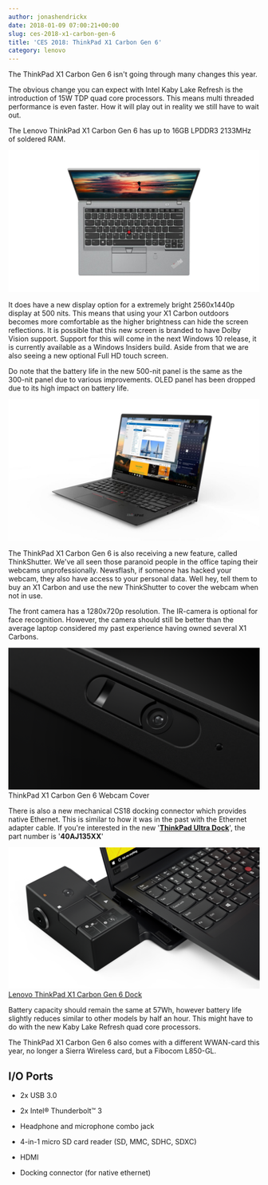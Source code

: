```yaml
---
author: jonashendrickx
date: 2018-01-09 07:00:21+00:00
slug: ces-2018-x1-carbon-gen-6
title: 'CES 2018: ThinkPad X1 Carbon Gen 6'
category: lenovo
---
```

The ThinkPad X1 Carbon Gen 6 isn't going through many changes this year.

The obvious change you can expect with Intel Kaby Lake Refresh is the introduction of 15W TDP quad core processors. This means multi threaded performance is even faster. How it will play out in reality we still have to wait out.

The Lenovo ThinkPad X1 Carbon Gen 6 has up to 16GB LPDDR3 2133MHz of soldered RAM.

![](/assets/img/posts/thinkscopes/2018/01/26170687_913629332143634_8500948123393858165_o.jpg)

It does have a new display option for a extremely bright 2560x1440p display at 500 nits. This means that using your X1 Carbon outdoors becomes more comfortable as the higher brightness can hide the screen reflections. It is possible that this new screen is branded to have Dolby Vision support. Support for this will come in the next Windows 10 release, it is currently available as a Windows Insiders build. Aside from that we are also seeing a new optional Full HD touch screen.

Do note that the battery life in the new 500-nit panel is the same as the 300-nit panel due to various improvements. OLED panel has been dropped due to its high impact on battery life.

![](/assets/img/posts/thinkscopes/2018/01/26171716_913629275476973_8748224756301475629_o.jpg)

The ThinkPad X1 Carbon Gen 6 is also receiving a new feature, called ThinkShutter. We've all seen those paranoid people in the office taping their webcams unprofessionally. Newsflash, if someone has hacked your webcam, they also have access to your personal data. Well hey, tell them to buy an X1 Carbon and use the new ThinkShutter to cover the webcam when not in use.

The front camera has a 1280x720p resolution. The IR-camera is optional for face recognition. However, the camera should still be better than the average laptop considered my past experience having owned several X1 Carbons.

![ThinkPad X1 Carbon Gen 6 Webcam Cover](/assets/img/posts/thinkscopes/2018/01/16_Thinkpad_X1_Carbon_Thinkshutter_Black_BlackBG.png) ThinkPad X1 Carbon Gen 6 Webcam Cover

There is also a new mechanical CS18 docking connector which provides native Ethernet. This is similar to how it was in the past with the Ethernet adapter cable. If you're interested in the new '[**ThinkPad Ultra Dock**](/blog/2018/01/12/ces-2018-thinkpad-ultra-dock/)', the part number is '**40AJ135XX**'

![Lenovo ThinkPad X1 Carbon Gen 6 Dock](/assets/img/posts/thinkscopes/2018/01/14_Thinkpad_X1_Carbon_Closeup_Mechanical_Docking_Station_Black.png) [Lenovo ThinkPad X1 Carbon Gen 6 Dock](/blog/2018/01/12/ces-2018-thinkpad-ultra-dock/)



Battery capacity should remain the same at 57Wh, however battery life slightly reduces similar to other models by half an hour. This might have to do with the new Kaby Lake Refresh quad core processors.

The ThinkPad X1 Carbon Gen 6 also comes with a different WWAN-card this year, no longer a Sierra Wireless card, but a Fibocom L850-GL.




## I/O Ports





 	
  * 2x USB 3.0

 	
  * 2x Intel® Thunderbolt™ 3

 	
  * Headphone and microphone combo jack

 	
  * 4-in-1 micro SD card reader (SD, MMC, SDHC, SDXC)

 	
  * HDMI

 	
  * Docking connector (for native ethernet)


